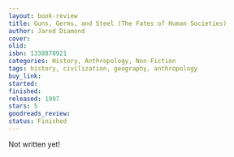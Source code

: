 ```yaml
---
layout: book-review
title: Guns, Germs, and Steel (The Fates of Human Societies)
author: Jared Diamond
cover:
olid:
isbn: 1338878921
categories: History, Anthropology, Non-Fiction
tags: history, civilization, geography, anthropology
buy_link:
started:
finished:
released: 1997
stars: 5
goodreads_review:
status: Finished
---
```


Not written yet!
